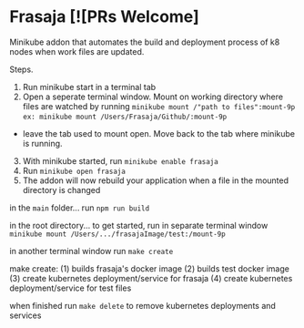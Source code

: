 # Frasaja [![PRs Welcome]

Minikube addon that automates the build and deployment process of k8 nodes when work files are updated. 

Steps. 
1. Run minikube start in a terminal tab
2. Open a seperate terminal window. Mount on working directory where files are watched by running `minikube mount /"path to files":mount-9p`
`ex: minikube mount /Users/Frasaja/Github/:mount-9p`
- leave the tab used to mount open. Move back to the tab where minikube is running.
3. With minikube started, run `minikube enable frasaja`
4. Run `minikube open frasaja` 
5. The addon will now rebuild your application when a file in the mounted directory is changed


in the `main` folder...
  run `npm run build`

in the root directory...
  to get started, run in separate terminal window `minikube mount /Users/.../frasajaImage/test:/mount-9p`
  <!-- minikube mount /Users/jaredweiss/frasajaImage/test:/mount-9p -->
  <!-- minikube mount /Users/jaredweiss/frasajaImage/test2:/mount-9p -->
  in another terminal window run `make create`

make create:
  (1) builds frasaja's docker image
  (2) builds test docker image
  (3) create kubernetes deployment/service for frasaja
  (4) create kubernetes deployment/service for test files


when finished run `make delete` to remove kubernetes deployments and services
